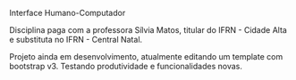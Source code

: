 Interface Humano-Computador

Disciplina paga com a professora Sílvia Matos, titular do IFRN - Cidade Alta e substituta no IFRN - Central Natal.

Projeto ainda em desenvolvimento, atualmente editando um template com bootstrap v3. Testando produtividade e funcionalidades novas.
